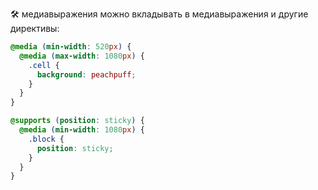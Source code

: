 
🛠 медиавыражения можно вкладывать в медиавыражения и другие директивы:

```css
@media (min-width: 520px) {
  @media (max-width: 1080px) {
    .cell {
      background: peachpuff;
    }
  }
}
```

```css
@supports (position: sticky) {
  @media (min-width: 1080px) {
    .block {
      position: sticky;
    }
  }
}
```
